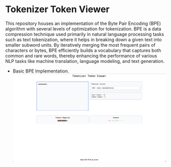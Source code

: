 # Tokenizer Token Viewer

This repository houses an implementation of the Byte Pair Encoding (BPE) algorithm with several levels of optimization for tokenization. BPE is a data compression technique used primarily in natural language processing tasks such as text tokenization, where it helps in breaking down a given text into smaller subword units. By iteratively merging the most frequent pairs of characters or bytes, BPE efficiently builds a vocabulary that captures both common and rare words, thereby enhancing the performance of various NLP tasks like machine translation, language modeling, and text generation.

 - Basic BPE Implementation.
  ![basic_bpe](./src/assets/bpe.png)